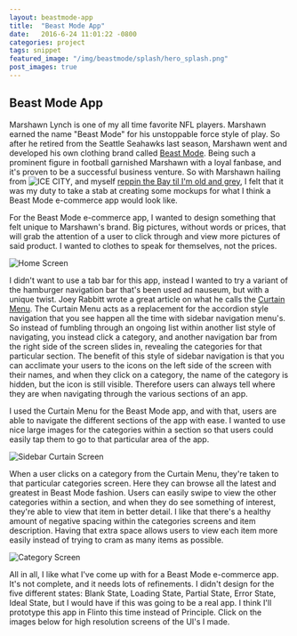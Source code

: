 ```yaml
---
layout: beastmode-app
title:  "Beast Mode App"
date:   2016-6-24 11:01:22 -0800
categories: project
tags: snippet
featured_image: "/img/beastmode/splash/hero_splash.png"
post_images: true
---
```

## Beast Mode App

<p class="beastmode__p">Marshawn Lynch is one of my all time favorite NFL players.  Marshawn earned the name "Beast Mode" for his unstoppable force style of play.  So after he retired from the Seattle Seahawks last season, Marshawn went and developed his own clothing brand called <a href="https://www.beastmodeonline.com/">Beast Mode</a>.  Being such a prominent figure in football garnished Marshawn with a loyal fanbase, and it's proven to be a successful business venture.  So with Marshawn hailing from <img alt="ICE CITY" title="ICE CITY" class="ice_city" src="/img/emotes/ICE_CITY.svg"/>, and myself <a href="https://www.youtube.com/watch?v=12buYQ1H0VY">reppin the Bay til I'm old and grey</a>, I felt that it was my duty to take a stab at creating some mockups for what I think a Beast Mode e-commerce app would look like.</p>

For the Beast Mode e-commerce app, I wanted to design something that felt unique to Marshawn's brand.  Big pictures, without words or prices, that will grab the attention of a user to click through and view more pictures of said product.  I wanted to clothes to speak for themselves, not the prices.  

![Home Screen](/img/beastmode/mockup/home_mockup.png "Home Screen")

I didn't want to use a tab bar for this app, instead I wanted to try a variant of the hamburger navigation bar that's been used ad nauseum, but with a unique twist.  Joey Rabbitt wrote a great article on what he calls the [Curtain Menu](https://medium.com/@supjoey/the-curtain-menu-redesigning-drop-down-navigation-for-mobile-bd63b555a3df#.baxj1h2l6).  The Curtain Menu acts as a replacement for the accordion style navigation that you see happen all the time with sidebar navigation menu's.  So instead of fumbling through an ongoing list within another list style of navigating, you instead click a category, and another navigation bar from the right side of the screen slides in, revealing the categories for that particular section.  The benefit of this style of sidebar navigation is that you can acclimate your users to the icons on the left side of the screen with their names, and when they click on a category, the name of the category is hidden, but the icon is still visible.  Therefore users can always tell where they are when navigating through the various sections of an app.  

I used the Curtain Menu for the Beast Mode app, and with that, users are able to navigate the different sections of the app with ease.  I wanted to use nice large images for the categories within a section so that users could easily tap them to go to that particular area of the app.

![Sidebar Curtain Screen](/img/beastmode/mockup/sidebar_curtain_mockup.png "Sidebar Curtain Screen")

When a user clicks on a category from the Curtain Menu, they're taken to that particular categories screen.  Here they can browse all the latest and greatest in Beast Mode fashion.  Users can easily swipe to view the other categories within a section, and when they do see something of interest, they're able to view that item in better detail.  I like that there's a healthy amount of negative spacing within the categories screens and item description.  Having that extra space allows users to view each item more easily instead of trying to cram as many items as possible.  

![Category Screen](/img/beastmode/mockup/category_mockup.png "Category Screen")

All in all, I like what I've come up with for a Beast Mode e-commerce app.  It's not complete, and it needs lots of refinements.  I didn't design for the five different states: Blank State, Loading State, Partial State, Error State, Ideal State, but I would have if this was going to be a real app.  I think I'll prototype this app in Flinto this time instead of Principle.  Click on the images below for high resolution screens of the UI's I made.
